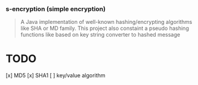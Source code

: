 ### s-encryption (simple encryption)

> A Java implementation of well-known hashing/encrypting algorithms like SHA or MD family. This project also constaint a pseudo hashing functions like based on key string converter to hashed message

# TODO

[x] MD5
[x] SHA1
[ ] key/value algorithm
